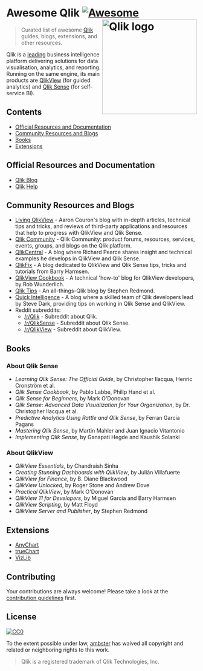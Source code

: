 # Awesome Qlik [![Awesome](https://awesome.re/badge.svg)](https://awesome.re) [<img src="https://webapps.qlik.com/WarsawMarathon/qlik.jpg" width="250" align="right" alt="Qlik logo">](https://qlik.com)

> Curated list of awesome [Qlik](https://qlik.com) guides, blogs, extensions, and other resources.

Qlik is a [leading](https://www.qlik.com/us/gartner-magic-quadrant-business-intelligence) business intelligence platform delivering solutions for data visualisation, analytics, and reporting. Running on the same engine, its main products are [QlikView](https://www.qlik.com/us/products/qlikview) (for guided analytics) and [Qlik Sense](https://www.qlik.com/us/products/qlik-sense) (for self-service BI).

## Contents

- [Official Resources and Documentation](#official-resources-and-documentation)
- [Community Resources and Blogs](#community-resources-and-blogs)
- [Books](#books)
- [Extensions](#extensions)

## Official Resources and Documentation
- [Qlik Blog](https://blog.qlik.com)
- [Qlik Help](https://help.qlik.com)

## Community Resources and Blogs

- [Living QlikView](http://livingqlikview.com/) - Aaron Couron's blog with in-depth articles, technical tips and tricks, and reviews of third-party applications and resources that help to progress with QlikView and Qlik Sense.
- [Qlik Community](https://community.qlik.com) - Qlik Community: product forums, resources, services, events, groups, and blogs on the Qlik platform.
- [QlikCentral](https://qlikcentral.com/) - A blog where Richard Pearce shares insight and technical examples he develops in QlikView and Qlik Sense.
- [QlikFix](http://www.qlikfix.com) - A blog dedicated to QlikView and Qlik Sense tips, tricks and tutorials from Barry Harmsen.
- [QlikView Cookbook](https://qlikviewcookbook.com/) - A technical 'how-to' blog for QlikView developers, by Rob Wunderlich.
- [Qlik Tips](https://www.qliktips.com) - An all-things-Qlik blog by Stephen Redmond.
- [Quick Intelligence](https://www.quickintelligence.co.uk/blog/) - A blog where a skilled team of Qlik developers lead by Steve Dark, providing tips on working in Qlik Sense and QlikView.
- Reddit subreddits:
  - [/r/Qlik](https://www.reddit.com/r/qlik/) - Subreddit about Qlik.
  - [/r/QlikSense](https://www.reddit.com/r/qliksense/) - Subreddit about Qlik Sense.
  - [/r/QlikView](https://www.reddit.com/r/qlikview/) - Subreddit about QlikView.
  
## Books
  
### About Qlik Sense

- *Learning Qlik Sense: The Official Guide*, by Christopher Ilacqua, Henric Cronström et al.
- *Qlik Sense Cookbook*, by Pablo Labbe, Philip Hand et al.
- *Qlik Sense for Beginners*, by Mark O'Donovan 
- *Qlik Sense: Advanced Data Visualization for Your Organization*, by Dr. Christopher Ilacqua et al.
- *Predictive Analytics Using Rattle and Qlik Sense*, by Ferran Garcia Pagans
- *Mastering Qlik Sense*, by Martin Mahler and Juan Ignacio Vitantonio
- *Implementing Qlik Sense*, by Ganapati Hegde and Kaushik Solanki

### About QlikView

- *QlikView Essentials*, by Chandraish Sinha
- *Creating Stunning Dashboards with QlikView*, by Julián Villafuerte
- *QlikView for Finance*, by B. Diane Blackwood
- *QlikView Unlocked*, by Roger Stone and Andrew Dove
- *Practical QlikView*, by Mark O'Donovan
- *QlikView 11 for Developers*, by Miguel García and Barry Harmsen
- *QlikView Scripting*, by Matt Floyd
- *QlikView Server and Publisher*, by Stephen Redmond

## Extensions

- [AnyChart](https://qlik.anychart.com)
- [trueChart](https://www.truechart.com)
- [VizLib](https://www.vizlib.com)

## Contributing

Your contributions are always welcome! Please take a look at the [contribution guidelines](https://github.com/ambster-public/awesome-qlik/blob/master/contributing.md) first.

## License

[![CC0](https://mirrors.creativecommons.org/presskit/buttons/88x31/svg/cc-zero.svg)](https://creativecommons.org/publicdomain/zero/1.0)

To the extent possible under law, [ambster](https://github.com/ambster-public) has waived all copyright and related or neighboring rights to this work.

> Qlik is a registered trademark of Qlik Technologies, Inc.
